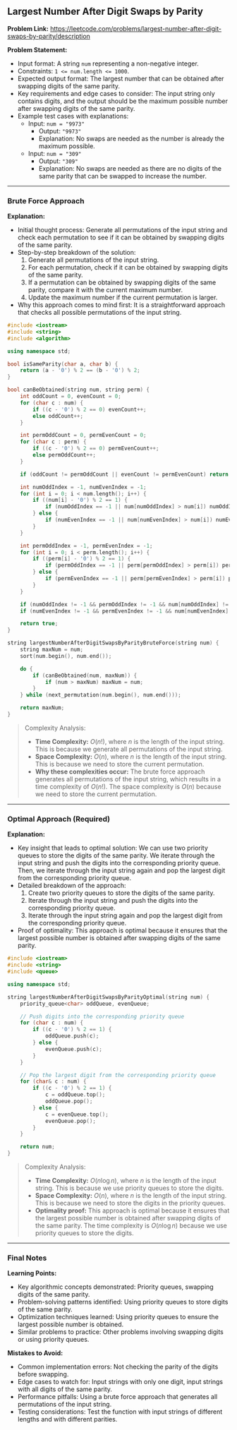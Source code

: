## Largest Number After Digit Swaps by Parity
**Problem Link:** https://leetcode.com/problems/largest-number-after-digit-swaps-by-parity/description

**Problem Statement:**
- Input format: A string `num` representing a non-negative integer.
- Constraints: `1 <= num.length <= 1000`.
- Expected output format: The largest number that can be obtained after swapping digits of the same parity.
- Key requirements and edge cases to consider: The input string only contains digits, and the output should be the maximum possible number after swapping digits of the same parity.
- Example test cases with explanations:
  - Input: `num = "9973"`
    - Output: `"9973"`
    - Explanation: No swaps are needed as the number is already the maximum possible.
  - Input: `num = "309"`
    - Output: `"309"`
    - Explanation: No swaps are needed as there are no digits of the same parity that can be swapped to increase the number.

---

### Brute Force Approach
**Explanation:**
- Initial thought process: Generate all permutations of the input string and check each permutation to see if it can be obtained by swapping digits of the same parity.
- Step-by-step breakdown of the solution:
  1. Generate all permutations of the input string.
  2. For each permutation, check if it can be obtained by swapping digits of the same parity.
  3. If a permutation can be obtained by swapping digits of the same parity, compare it with the current maximum number.
  4. Update the maximum number if the current permutation is larger.
- Why this approach comes to mind first: It is a straightforward approach that checks all possible permutations of the input string.

```cpp
#include <iostream>
#include <string>
#include <algorithm>

using namespace std;

bool isSameParity(char a, char b) {
    return (a - '0') % 2 == (b - '0') % 2;
}

bool canBeObtained(string num, string perm) {
    int oddCount = 0, evenCount = 0;
    for (char c : num) {
        if ((c - '0') % 2 == 0) evenCount++;
        else oddCount++;
    }

    int permOddCount = 0, permEvenCount = 0;
    for (char c : perm) {
        if ((c - '0') % 2 == 0) permEvenCount++;
        else permOddCount++;
    }

    if (oddCount != permOddCount || evenCount != permEvenCount) return false;

    int numOddIndex = -1, numEvenIndex = -1;
    for (int i = 0; i < num.length(); i++) {
        if ((num[i] - '0') % 2 == 1) {
            if (numOddIndex == -1 || num[numOddIndex] > num[i]) numOddIndex = i;
        } else {
            if (numEvenIndex == -1 || num[numEvenIndex] > num[i]) numEvenIndex = i;
        }
    }

    int permOddIndex = -1, permEvenIndex = -1;
    for (int i = 0; i < perm.length(); i++) {
        if ((perm[i] - '0') % 2 == 1) {
            if (permOddIndex == -1 || perm[permOddIndex] > perm[i]) permOddIndex = i;
        } else {
            if (permEvenIndex == -1 || perm[permEvenIndex] > perm[i]) permEvenIndex = i;
        }
    }

    if (numOddIndex != -1 && permOddIndex != -1 && num[numOddIndex] != perm[permOddIndex]) return false;
    if (numEvenIndex != -1 && permEvenIndex != -1 && num[numEvenIndex] != perm[permEvenIndex]) return false;

    return true;
}

string largestNumberAfterDigitSwapsByParityBruteForce(string num) {
    string maxNum = num;
    sort(num.begin(), num.end());

    do {
        if (canBeObtained(num, maxNum)) {
            if (num > maxNum) maxNum = num;
        }
    } while (next_permutation(num.begin(), num.end()));

    return maxNum;
}
```

> Complexity Analysis:
> - **Time Complexity:** $O(n!)$, where $n$ is the length of the input string. This is because we generate all permutations of the input string.
> - **Space Complexity:** $O(n)$, where $n$ is the length of the input string. This is because we need to store the current permutation.
> - **Why these complexities occur:** The brute force approach generates all permutations of the input string, which results in a time complexity of $O(n!)$. The space complexity is $O(n)$ because we need to store the current permutation.

---

### Optimal Approach (Required)
**Explanation:**
- Key insight that leads to optimal solution: We can use two priority queues to store the digits of the same parity. We iterate through the input string and push the digits into the corresponding priority queue. Then, we iterate through the input string again and pop the largest digit from the corresponding priority queue.
- Detailed breakdown of the approach:
  1. Create two priority queues to store the digits of the same parity.
  2. Iterate through the input string and push the digits into the corresponding priority queue.
  3. Iterate through the input string again and pop the largest digit from the corresponding priority queue.
- Proof of optimality: This approach is optimal because it ensures that the largest possible number is obtained after swapping digits of the same parity.

```cpp
#include <iostream>
#include <string>
#include <queue>

using namespace std;

string largestNumberAfterDigitSwapsByParityOptimal(string num) {
    priority_queue<char> oddQueue, evenQueue;

    // Push digits into the corresponding priority queue
    for (char c : num) {
        if ((c - '0') % 2 == 1) {
            oddQueue.push(c);
        } else {
            evenQueue.push(c);
        }
    }

    // Pop the largest digit from the corresponding priority queue
    for (char& c : num) {
        if ((c - '0') % 2 == 1) {
            c = oddQueue.top();
            oddQueue.pop();
        } else {
            c = evenQueue.top();
            evenQueue.pop();
        }
    }

    return num;
}
```

> Complexity Analysis:
> - **Time Complexity:** $O(n \log n)$, where $n$ is the length of the input string. This is because we use priority queues to store the digits.
> - **Space Complexity:** $O(n)$, where $n$ is the length of the input string. This is because we need to store the digits in the priority queues.
> - **Optimality proof:** This approach is optimal because it ensures that the largest possible number is obtained after swapping digits of the same parity. The time complexity is $O(n \log n)$ because we use priority queues to store the digits.

---

### Final Notes

**Learning Points:**
- Key algorithmic concepts demonstrated: Priority queues, swapping digits of the same parity.
- Problem-solving patterns identified: Using priority queues to store digits of the same parity.
- Optimization techniques learned: Using priority queues to ensure the largest possible number is obtained.
- Similar problems to practice: Other problems involving swapping digits or using priority queues.

**Mistakes to Avoid:**
- Common implementation errors: Not checking the parity of the digits before swapping.
- Edge cases to watch for: Input strings with only one digit, input strings with all digits of the same parity.
- Performance pitfalls: Using a brute force approach that generates all permutations of the input string.
- Testing considerations: Test the function with input strings of different lengths and with different parities.